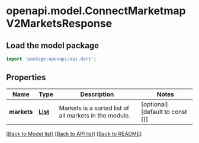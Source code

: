 # openapi.model.ConnectMarketmapV2MarketsResponse

## Load the model package
```dart
import 'package:openapi/api.dart';
```

## Properties
Name | Type | Description | Notes
------------ | ------------- | ------------- | -------------
**markets** | [**List<MarketMap200ResponseMarketMapMarketsValue>**](MarketMap200ResponseMarketMapMarketsValue.md) | Markets is a sorted list of all markets in the module. | [optional] [default to const []]

[[Back to Model list]](../README.md#documentation-for-models) [[Back to API list]](../README.md#documentation-for-api-endpoints) [[Back to README]](../README.md)


